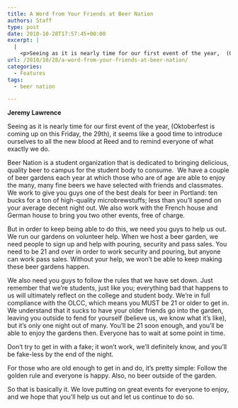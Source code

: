 ```yaml
---
title: A Word from Your Friends at Beer Nation
authors: Staff
type: post
date: 2010-10-28T17:57:45+00:00
excerpt: |
  |
    <p>Seeing as it is nearly time for our first event of the year,  (Oktoberfest is coming up on this Friday, the 29th), it seems like a  good time to introduce ourselves to all the new blood at Reed and to remind everyone of what exactly we do.</p>
url: /2010/10/28/a-word-from-your-friends-at-beer-nation/
categories:
  - Features
tags:
  - beer nation

---
```

**Jeremy Lawrence**

Seeing as it is nearly time for our first event of the year, (Oktoberfest is coming up on this Friday, the 29th), it seems like a good time to introduce ourselves to all the new blood at Reed and to remind everyone of what exactly we do.

Beer Nation is a student organization that is dedicated to bringing delicious, quality beer to campus for the student body to consume.  We have a couple of beer gardens each year at which those who are of age are able to enjoy the many, many fine beers we have selected with friends and classmates. We work to give you guys one of the best deals for beer in Portland: ten bucks for a ton of high-quality microbrewstuffs; less than you’ll spend on your average decent night out. We also work with the French house and German house to bring you two other events, free of charge.

But in order to keep being able to do this, we need you guys to help us out. We run our gardens on volunteer help. When we host a beer garden, we need people to sign up and help with pouring, security and pass sales. You need to be 21 and over in order to work security and pouring, but anyone can work pass sales. Without your help, we won’t be able to keep making these beer gardens happen.

We also need you guys to follow the rules that we have set down. Just remember that we’re students, just like you; everything bad that happens to us will ultimately reflect on the college and student body. We’re in full compliance with the OLCC, which means you MUST be 21 or older to get in. We understand that it sucks to have your older friends go into the garden, leaving you outside to fend for yourself (believe us, we know what it’s like), but it’s only one night out of many. You’ll be 21 soon enough, and you’ll be able to enjoy the gardens then. Everyone has to wait at some point in time.

Don’t try to get in with a fake; it won’t work, we’ll definitely know, and you’ll be fake-less by the end of the night.

For those who are old enough to get in and do, it’s pretty simple: Follow the golden rule and everyone is happy. Also, no beer outside of the garden.

So that is basically it. We love putting on great events for everyone to enjoy, and we hope that you’ll help us out and let us continue to do so.